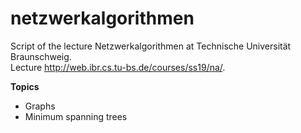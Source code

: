 # netzwerkalgorithmen
Script of the lecture Netzwerkalgorithmen at Technische Universität Braunschweig.  
Lecture http://web.ibr.cs.tu-bs.de/courses/ss19/na/.  

**Topics**  
- Graphs  
- Minimum spanning trees  
